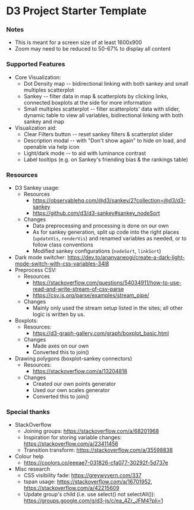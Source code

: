 # D3 Project Starter Template

### Notes
- This is meant for a screen size of at least 1600x900
- Zoom may need to be reduced to 50-67% to display all content

### Supported Features
- Core Visualization: 
  - Dot Density map -- bidirectional linking with both sankey and small multiples scatterplot
  - Sankey -- filter data in map & scatterplots by clicking links, connected boxplots at the side for more information
  - Small multiples scatterplot -- filter scatterplots' data with slider, dynamic table to view all variables, bidirectional linking with both sankey and map
- Visualization aid: 
  - Clear Filters button -- reset sankey filters & scatterplot slider
  - Description modal -- with "Don't show again" to hide on load, and openable via help icon
  - Light/dark mode -- to aid with luminance contrast
  - Label tooltips (e.g. on Sankey's friending bias & the rankings table)

### Resources
- D3 Sankey usage: 
  - Resources
    - https://observablehq.com/@d3/sankey/2?collection=@d3/d3-sankey
    - https://github.com/d3/d3-sankey#sankey_nodeSort
  - Changes
    - Data preprocessing and processing is done on our own
    - As for sankey generation, split up code into the right places (`updateVis`, `renderVis`)
      and renamed variables as needed, or to follow class conventions
    - Modified sankey configurations (`nodeSort`, `linkSort`)
- Dark mode switcher: https://dev.to/ananyaneogi/create-a-dark-light-mode-switch-with-css-variables-34l8
- Preprocess CSV:
  - Resources
    - https://stackoverflow.com/questions/54034911/how-to-use-read-and-write-stream-of-csv-parse
    - https://csv.js.org/parse/examples/stream_pipe/
  - Changes
    - Mainly only used the stream setup listed in the sites; all other logic is written by us.
- Boxplots:
  - Resources:
    - https://d3-graph-gallery.com/graph/boxplot_basic.html
  - Changes
    - Made axes on our own
    - Converted this to join()
- Drawing polygons (boxplot-sankey connectors)
  - Resources: 
    - https://stackoverflow.com/a/13204818
  - Changes
    - Created our own points generator
    - Used our own scales generator
    - Converted this to join()

### Special thanks
- StackOverflow
  - Joining groups: https://stackoverflow.com/a/68201968
  - Inspiration for storing variable changes: https://stackoverflow.com/a/23411456
  - Transition transform: https://stackoverflow.com/a/35598838
- Colour help
  - https://coolors.co/eeeae7-031826-cfa077-30292f-5d737e
- Misc research
  - CSS visibility fade: https://greywyvern.com/337
  - tspan usage: https://stackoverflow.com/a/16701952, https://stackoverflow.com/a/42215609
  - Update group's child (i.e. use select() not selectAll()): https://groups.google.com/g/d3-js/c/ea_4Zr_JFM4?pli=1
